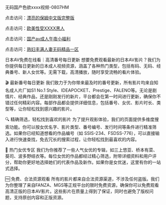 无码国产色欲xxxx视频-0807HM

点击访问：<a href="https://gsd-agv.pages.dev/">漂亮的保姆中文版完整版</a>

点击访问：<a href="https://gfd-5xg.pages.dev/">欧美性受XXXX黑人</a>

点击访问：<a href="https://bsdf-5f5.pages.dev/">国产av成人午夜小福利</a>

点击访问：<a href="https://gda-c7m.pages.dev/">熟妇丰满人妻无码精品一区</a>

日本AV免费在线看｜高清番号每日更新
想要免费观看最新的日本AV影片？我们为你提供每日更新的日本成人视频资源，涵盖了各种热门类型，包括有码、无码、经典番号、新人女优等。无需下载，高清播放，随时享受流畅的看片体验。

🎬 最新番号每日更新
我们致力于为你带来最及时的番号更新，所有影片均来自知名成人片厂如S1 No.1 Style、IDEAPOCKET、Prestige、FALENO等。无论是剧情片、经典作品，还是刚刚发行的新片，平台都会在第一时间进行更新，确保你不错过任何精彩内容。每部作品都会提供详细信息，包括番号、女优、影片时长、类型等，让你轻松找到感兴趣的影片。

🔍 精确筛选，轻松找到喜欢的影片
为了提升观影体验，我们的页面提供多维度搜索功能。你可以按女优名字、影片类型、番号编号、发行时间等条件进行精准筛选。如果你已经知道想看的作品编号（如 SSIS-234、FSDSS-776），可以直接输入进行快速查找，免去冗长的搜索过程，让你轻松找到最喜欢的内容。

🌟 热门女优专区
我们为你推荐了一些人气女优的专辑，如三上悠亚、桥本有菜、葵司、波多野结衣等。每位女优的作品都经过精心筛选，附带详细资料和用户评分，帮助你更好地选择她们的代表作品及新作。如果你是女优迷，这里有你的一站式选择。

🆓 免费、合法资源观看
所有的影片都来自合法资源渠道，不涉及任何盗版。我们为你整理了来自FANZA、MGS等正规平台的限时免费资源，确保你可以免费观看高清正版的日本AV影片。这些影片在质量上得到了保证，同时也避免了版权问题，支持原创内容和正版资源。


<span style="display:none;">[Canonical link](https://github.com/syx143/3569 ）</span>
